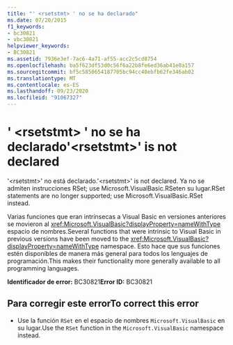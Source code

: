 ```yaml
---
title: "' <rsetstmt> ' no se ha declarado"
ms.date: 07/20/2015
f1_keywords:
- bc30821
- vbc30821
helpviewer_keywords:
- BC30821
ms.assetid: 7936e3ef-7ac6-4a71-af55-acc2c5cd8754
ms.openlocfilehash: ba5f623df53d0c56f6a22b8fe6ed36ab41e0a157
ms.sourcegitcommit: bf5c5850654187705bc94cc40ebfb62fe346ab02
ms.translationtype: MT
ms.contentlocale: es-ES
ms.lasthandoff: 09/23/2020
ms.locfileid: "91067327"
---
```

# <a name="rsetstmt-is-not-declared"></a><span data-ttu-id="4b9e8-102">' \<rsetstmt> ' no se ha declarado</span><span class="sxs-lookup"><span data-stu-id="4b9e8-102">'\<rsetstmt>' is not declared</span></span>

<span data-ttu-id="4b9e8-103">'\<rsetstmt>' no está declarado.</span><span class="sxs-lookup"><span data-stu-id="4b9e8-103">'\<rsetstmt>' is not declared.</span></span> <span data-ttu-id="4b9e8-104">Ya no se admiten instrucciones RSet; use Microsoft.VisualBasic.RSeten su lugar.</span><span class="sxs-lookup"><span data-stu-id="4b9e8-104">RSet statements are no longer supported; use Microsoft.VisualBasic.RSet instead.</span></span>  
  
 <span data-ttu-id="4b9e8-105">Varias funciones que eran intrínsecas a Visual Basic en versiones anteriores se movieron al <xref:Microsoft.VisualBasic?displayProperty=nameWithType> espacio de nombres.</span><span class="sxs-lookup"><span data-stu-id="4b9e8-105">Several functions that were intrinsic to Visual Basic in previous versions have been moved to the <xref:Microsoft.VisualBasic?displayProperty=nameWithType> namespace.</span></span> <span data-ttu-id="4b9e8-106">Esto hace que sus funciones estén disponibles de manera más general para todos los lenguajes de programación.</span><span class="sxs-lookup"><span data-stu-id="4b9e8-106">This makes their functionality more generally available to all programming languages.</span></span>  
  
 <span data-ttu-id="4b9e8-107">**Identificador de error:** BC30821</span><span class="sxs-lookup"><span data-stu-id="4b9e8-107">**Error ID:** BC30821</span></span>  
  
## <a name="to-correct-this-error"></a><span data-ttu-id="4b9e8-108">Para corregir este error</span><span class="sxs-lookup"><span data-stu-id="4b9e8-108">To correct this error</span></span>  
  
- <span data-ttu-id="4b9e8-109">Use la función `RSet` en el espacio de nombres `Microsoft.VisualBasic` en su lugar.</span><span class="sxs-lookup"><span data-stu-id="4b9e8-109">Use the `RSet` function in the `Microsoft.VisualBasic` namespace instead.</span></span>  
